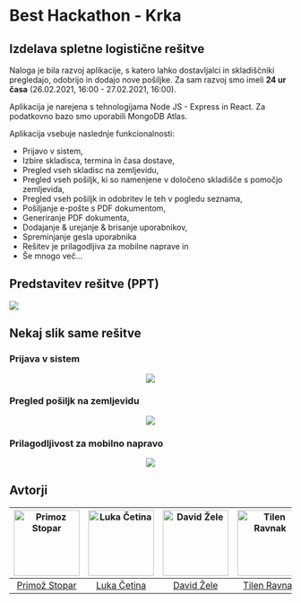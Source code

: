 # Best Hackathon - Krka
## Izdelava spletne logistične rešitve 
Naloga je bila razvoj aplikacije, s katero lahko dostavljalci in skladiščniki pregledajo, odobrijo in dodajo nove pošiljke. Za sam razvoj smo imeli **24 ur časa** (26.02.2021, 16:00 - 27.02.2021, 16:00). 
      
Aplikacija je narejena s tehnologijama Node JS - Express in React. 
Za podatkovno bazo smo uporabili MongoDB Atlas. 
 
Aplikacija vsebuje naslednje funkcionalnosti:
* Prijavo v sistem,
* Izbire skladisca, termina in časa dostave,
* Pregled vseh skladisc na zemljevidu,
* Pregled vseh pošiljk, ki so namenjene v določeno skladišče s pomočjo zemljevida,
* Pregled vseh pošiljk in odobritev le teh v pogledu seznama,
* Pošiljanje e-pošte s PDF dokumentom,
* Generiranje PDF dokumenta,
* Dodajanje & urejanje & brisanje uporabnikov,
* Spreminjanje gesla uporabnika
* Rešitev je prilagodljiva za mobilne naprave in
* Še mnogo več...

## Predstavitev rešitve (PPT)
<a href="https://docs.google.com/presentation/d/1KuHQKkSgy5RAhTnIF1PHKx7W52185xrFgrHNRqdPqCI"> <img src="https://user-images.githubusercontent.com/22565865/109431908-16c16700-7a09-11eb-885f-f9fbf6c0b9fa.png"/></a>

## Nekaj slik same rešitve

### Prijava v sistem
<p align="center">
<img src="https://user-images.githubusercontent.com/22565865/109429958-fe4c4f00-79fe-11eb-9ab8-f44b1bfd0f20.png"/>
</p>

### Pregled pošiljk na zemljevidu
<p align="center">
<img src="https://user-images.githubusercontent.com/22565865/109429930-deb52680-79fe-11eb-9f4e-3ca920c5eb4c.png"/>
</p>

### Prilagodljivost za mobilno napravo
<p align="center">
<img src="https://user-images.githubusercontent.com/22565865/109429915-c6450c00-79fe-11eb-8dc6-1e370381ab79.png"/>
</p>

## Avtorji
[<img alt="Primoz Stopar" src="https://avatars.githubusercontent.com/u/22565865?s=460&v=4" width="117">](https://github.com/StoparPrimoz) |[<img alt="Luka Četina" src="https://avatars.githubusercontent.com/u/33715779?s=460&v=4" width="117">](https://github.com/CetinaLuka) |[<img alt="David Žele" src="https://avatars.githubusercontent.com/u/33752926?s=460&u=3d8016fcc70136a6af295da5e2e03af8ceaabeba&v=4" width="117">](https://github.com/ZeleDavid) |[<img alt="Tilen Ravnak" src="https://avatars.githubusercontent.com/u/44071520?s=460&v=4" width="117">](https://github.com/TRavnak) |
:---: |:---: |:---: |:---: |
[Primož Stopar](https://github.com/Evixiss) |[Luka Četina](https://github.com/CetinaLuka) |[David Žele](https://github.com/ZeleDavid) |[Tilen Ravnak](https://github.com/TRavnak) |
